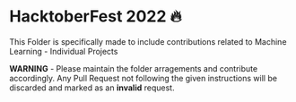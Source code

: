# HacktoberFest 2022 :fire:

This Folder is specifically made to include contributions related to Machine Learning - Individual Projects

**WARNING** - Please maintain the folder arragements and contribute accordingly. Any Pull Request not following the given instructions will be discarded and marked as an **invalid** request.
